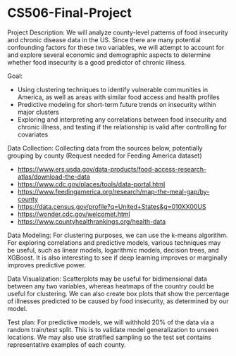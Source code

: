 # CS506-Final-Project
Project Description:
We will analyze county-level patterns of food insecurity and chronic disease data in the US. Since there are many potential confounding factors for these two variables, we will attempt to account for and explore several economic and demographic aspects to determine whether food insecurity is a good predictor of chronic illness.

Goal:
- Using clustering techniques to identify vulnerable communities in America, as well as areas with similar food access and health profiles
- Predictive modeling for short-term future trends on insecurity within major clusters
- Exploring and interpreting any correlations between food insecurity and chronic illness, and testing if the relationship is valid after controlling for covariates

Data Collection:
Collecting data from the sources below, potentially grouping by county (Request needed for Feeding America dataset)
- https://www.ers.usda.gov/data-products/food-access-research-atlas/download-the-data
- https://www.cdc.gov/places/tools/data-portal.html
- https://www.feedingamerica.org/research/map-the-meal-gap/by-county
- https://data.census.gov/profile?q=United+States&g=010XX00US
- https://wonder.cdc.gov/welcomet.html
- https://www.countyhealthrankings.org/health-data

Data Modeling:
For clustering purposes, we can use the k-means algorithm. For exploring correlations and predictive models, various techniques may be useful, such as linear models, logarithmic models, decision trees, and XGBoost. It is also interesting to see if deep learning improves or marginally improves predictive power.

Data Visualization:
Scatterplots may be useful for bidimensional data between any two variables, whereas heatmaps of the country could be useful for clustering. We can also create box plots that show the percentage of illnesses predicted to be caused by food insecurity, as determined by our model.

Test plan:
For predictive models, we will withhold 20% of the data via a random train/test split. This is to validate model generalization to unseen locations. We may also use stratified sampling so the test set contains representative examples of each county. 
